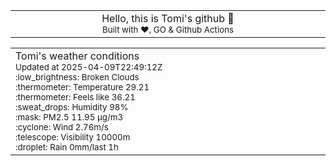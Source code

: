 
<div align="center">
<table>
<tbody>
<td align="center">
<img width="2000" height="0"><br>
Hello, this is Tomi's github 👋<br>
<sup>Built with ❤️, GO & Github Actions</sup><br>
<img width="2000" height="0">
</td>
</tbody>
</table>
</div>
<table>
<tbody>
<td align="left">
<img width="2000" height="0"><br>
Tomi's weather conditions<br>
<sup>Updated at 2025-04-09T22:49:12Z</sup><br>
<sup>:low_brightness: Broken Clouds</sup><br>
<sup>:thermometer: Temperature 29.21 </sup><br>
<sup>:thermometer: Feels like 36.21</sup><br>
<sup>:sweat_drops: Humidity 98%</sup><br>
<sup>:mask: PM2.5 11.95 μg/m3</sup><br>
<sup>:cyclone: Wind 2.76m/s </sup><br>
<sup>:telescope: Visibility 10000m </sup><br>
<sup>:droplet: Rain 0mm/last 1h </sup><br>
<img width="2000" height="0">
</td>
<td align="left">
<img width="2000" height="0"><br>
<br>
<img width="2000" height="0">
</td>
</tbody>
</table>
</div>
    